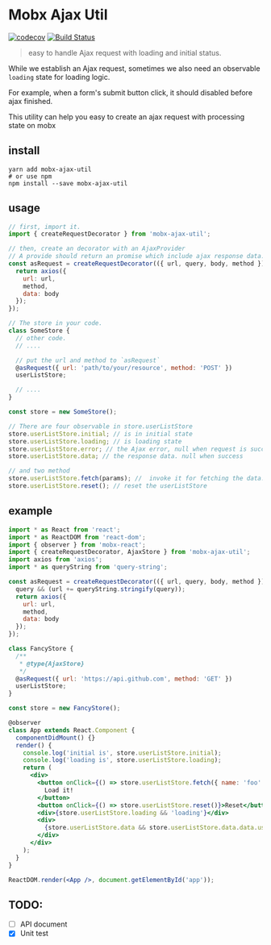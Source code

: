 # Mobx Ajax Util
[![codecov](https://codecov.io/gh/tuia-fed/mobx-ajax-util/branch/master/graph/badge.svg)](https://codecov.io/gh/tuia-fed/mobx-ajax-util)
[![Build Status](https://travis-ci.com/tuia-fed/mobx-ajax-util.svg?branch=master)](https://travis-ci.com/tuia-fed/mobx-ajax-util)
> easy to handle Ajax request with loading and initial status.

While we establish an Ajax request, sometimes we also need an observable `loading` state for loading logic.

For example, when a form's submit button click, it should disabled before ajax finished.

This utility can help you easy to create an ajax request with processing state on mobx

## install

```shell
yarn add mobx-ajax-util
# or use npm
npm install --save mobx-ajax-util
```

## usage

```jsx
// first, import it.
import { createRequestDecorator } from 'mobx-ajax-util';

// then, create an decorator with an AjaxProvider
// A provide should return an promise which include ajax response data. You can use axios, fetch, or etc.
const asRequest = createRequestDecorator(({ url, query, body, method }) => {
  return axios({
    url: url,
    method,
    data: body
  });
});

// The store in your code.
class SomeStore {
  // other code.
  // ....

  // put the url and method to `asRequest`
  @asRequest({ url: 'path/to/your/resource', method: 'POST' })
  userListStore;

  // ....
}

const store = new SomeStore();

// There are four observable in store.userListStore
store.userListStore.initial; // is in initial state
store.userListStore.loading; // is loading state
store.userListStore.error; // the Ajax error, null when request is success
store.userListStore.data; // the response data. null when success

// and two method
store.userListStore.fetch(params); //  invoke it for fetching the data. the first parameter is the request body or url query(it depends on the HTTP method)
store.userListStore.reset(); // reset the userListStore
```

## example

```jsx
import * as React from 'react';
import * as ReactDOM from 'react-dom';
import { observer } from 'mobx-react';
import { createRequestDecorator, AjaxStore } from 'mobx-ajax-util';
import axios from 'axios';
import * as queryString from 'query-string';

const asRequest = createRequestDecorator(({ url, query, body, method }) => {
  query && (url += queryString.stringify(query));
  return axios({
    url: url,
    method,
    data: body
  });
});

class FancyStore {
  /**
   * @type{AjaxStore}
   */
  @asRequest({ url: 'https://api.github.com', method: 'GET' })
  userListStore;
}

const store = new FancyStore();

@observer
class App extends React.Component {
  componentDidMount() {}
  render() {
    console.log('initial is', store.userListStore.initial);
    console.log('loading is', store.userListStore.loading);
    return (
      <div>
        <button onClick={() => store.userListStore.fetch({ name: 'foo' })}>
          Load it!
        </button>
        <button onClick={() => store.userListStore.reset()}>Reset</button>
        <div>{store.userListStore.loading && 'loading'}</div>
        <div>
          {store.userListStore.data && store.userListStore.data.data.user_url}
        </div>
      </div>
    );
  }
}

ReactDOM.render(<App />, document.getElementById('app'));
```

## TODO:

- [ ] API document
- [x] Unit test
